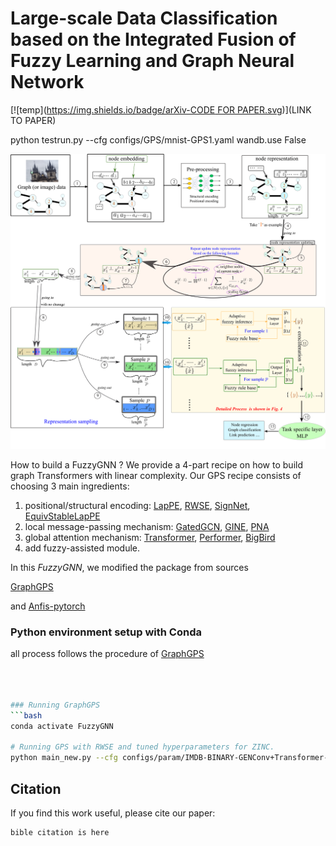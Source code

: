 # Large-scale Data Classification based on the Integrated Fusion of Fuzzy Learning and Graph Neural Network

[![temp]([https://img.shields.io/badge/arXiv-CODE FOR PAPER.svg](https://www.sciencedirect.com/science/article/pii/S1566253523003834))](LINK TO PAPER)

python testrun.py --cfg configs/GPS/mnist-GPS1.yaml  wandb.use False

![FuzzyGNN](./fuzzygraph.png)


How to build a FuzzyGNN ? We provide a 4-part recipe on how to build graph Transformers with linear complexity. Our GPS recipe consists of choosing 3 main ingredients:
1. positional/structural encoding: [LapPE](https://arxiv.org/abs/2106.03893), [RWSE](https://arxiv.org/abs/2110.07875), [SignNet](https://arxiv.org/abs/2202.13013), [EquivStableLapPE](https://arxiv.org/abs/2203.00199)
2. local message-passing mechanism: [GatedGCN](https://arxiv.org/abs/1711.07553), [GINE](https://arxiv.org/abs/1905.12265), [PNA](https://arxiv.org/abs/2004.05718)
3. global attention mechanism: [Transformer](https://arxiv.org/abs/1706.03762), [Performer](https://arxiv.org/abs/2009.14794), [BigBird](https://arxiv.org/abs/2007.14062)
4. add fuzzy-assisted module.

In this *FuzzyGNN*, we modified the package from sources

 [GraphGPS](https://github.com/rampasek/GraphGPS)
 
and [Anfis-pytorch](https://github.com/jfpower/anfis-pytorch)


### Python environment setup with Conda
 all process follows the procedure of [GraphGPS](https://github.com/rampasek/GraphGPS)
```bash



### Running GraphGPS
```bash
conda activate FuzzyGNN

# Running GPS with RWSE and tuned hyperparameters for ZINC.
python main_new.py --cfg configs/param/IMDB-BINARY-GENConv+Transformer-0-mix.yaml  wandb.use False

```


## Citation

If you find this work useful, please cite our paper:
```
bible citation is here
```
